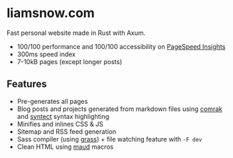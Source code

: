 # liamsnow.com

Fast personal website made in Rust with Axum.

 - 100/100 performance and 100/100 accessibility on [PageSpeed Insights](https://pagespeed.web.dev)
 - 300ms speed index
 - 7-10kB pages (except longer posts)

## Features
 - Pre-generates all pages
 - Blog posts and projects generated from markdown files using [comrak](https://crates.io/crates/comrak) and [syntect](https://crates.io/crates/syntect) syntax highlighting
 - Minifies and inlines CSS & JS
 - Sitemap and RSS feed generation
 - Sass compiler (using [grass](https://crates.io/crates/grass)) + file watching feature with `-F dev`
 - Clean HTML using [maud](https://crates.io/crates/maud) macros
